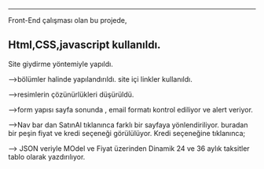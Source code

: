 ----------------------------------------

Front-End çalışması olan bu projede, 

Html,CSS,javascript kullanıldı.
----------------------------------------
Site giydirme yöntemiyle yapıldı. 

-->bölümler halinde yapılandırıldı. 
site içi linkler kullanıldı.

-->resimlerin çözünürlükleri düşürüldü.

-->form yapısı sayfa sonunda , email formatı kontrol ediliyor ve alert veriyor.

-->Nav bar dan SatınAl tıklanınca farklı bir sayfaya yönlendiriliyor.
buradan bir peşin fiyat ve kredi seçeneği görülülüyor.
Kredi seçeneğine tıklanınca;

--> JSON veriyle MOdel ve Fiyat üzerinden Dinamik
24 ve 36 aylık taksitler tablo olarak yazdırılıyor.	

